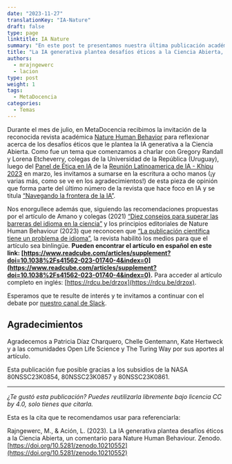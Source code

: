 ```yaml
---
date: "2023-11-27"
translationKey: "IA-Nature"
draft: false
type: page
linktitle: IA Nature
summary: "En este post te presentamos nuestra última publicación académica, junto a colegas de la Universidad de la República de Uruguay, sobre Inteligencia Artificial (IA) y Ciencia Abierta."
title: "La IA generativa plantea desafíos éticos a la Ciencia Abierta, un comentario para Nature Human Behaviour"
authors:
  - mrajngewerc
  - lacion
type: post
weight: 1
tags: 
  - MetaDocencia 
categories:
  - Temas
---
```


Durante el mes de julio, en MetaDocencia recibimos la invitación de la reconocida revista académica [Nature Human Behavior](https://www.nature.com/nathumbehav/) para reflexionar acerca de los desafíos éticos que le plantea la IA generativa a la Ciencia Abierta. Como fue un tema que comenzamos a charlar con Gregory Randall y Lorena Etcheverry, colegas de la Universidad de la República (Uruguay), luego del [Panel de Ética en IA](https://youtu.be/yiY7WJrJxI8?si=JGliEz6iDjeR7Hj3&t=6913) de la [Reunión Latinoamerica de IA - Khipu 2023](https://khipu.ai/khipu2023/) en marzo, les invitamos a sumarse en la escritura a ocho manos (¡y varias más, como se ve en los agradecimientos!) de esta pieza de opinión que forma parte del último número de la revista que hace foco en IA y se titula [“Navegando la frontera de la IA”](https://www.nature.com/nathumbehav/volumes/7/issues/11).

Nos enorgullece además que, siguiendo las recomendaciones propuestas por el artículo de Amano y colegas (2021) [“Diez consejos para superar las barreras del idioma en la ciencia”](https://www.nature.com/articles/s41562-021-01137-1.epdf?sharing_token=RMjsKk9OG3znVh8pEWbk5dRgN0jAjWel9jnR3ZoTv0OR4J0u4q6gAmV_weMB193c2c1IWOUHcWpTfozSp4AYY-seT8QfbhJ-GTdooigbYWuZK_c8QfohDErKpD1F3NeA5y0W2IXXDCDNWverFwKHtA9a_-rnLIxXD78Xcb9RnzM%3D) y los principios editoriales de Nature Human Behaviour (2023) que reconocen que [“La publicación científica tiene un problema de idioma”](https://www.nature.com/articles/s41562-023-01679-6), la revista habilitó los medios para que el artículo sea binlingüe. **Pueden encontrar el artículo en español en este link: [https://www.readcube.com/articles/supplement?doi=10.1038%2Fs41562-023-01740-4&index=0](https://www.readcube.com/articles/supplement?doi=10.1038%2Fs41562-023-01740-4&index=0).** Para acceder al artículo completo en inglés: [https://rdcu.be/drzox](https://rdcu.be/drzox).

Esperamos que te resulte de interés y te invitamos a continuar con el debate por [nuestro canal de Slack](https://w3id.org/metadocencia/slack).

## Agradecimientos

Agradecemos a Patricia Díaz Charquero, Chelle Gentemann, Kate Hertweck y a las comunidades Open Life Science y The Turing Way por sus aportes al artículo.

Esta publicación fue posible gracias a los subsidios de la NASA 80NSSC23K0854, 80NSSC23K0857 y 80NSSC23K0861. 

---

*¿Te gustó esta publicación? Puedes reutilizarla libremente bajo licencia CC by 4.0, solo tienes que citarla.* 

Esta es la cita que te recomendamos usar para referenciarla:

Rajngewerc, M., & Ación, L. (2023). La IA generativa plantea desafíos éticos a la Ciencia Abierta, un comentario para Nature Human Behaviour. Zenodo. [https://doi.org/10.5281/zenodo.10210552](https://doi.org/10.5281/zenodo.10210552)
